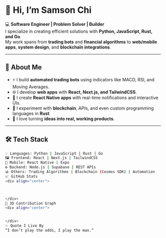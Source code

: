 # 👋 Hi, I’m **Samson Chi**

💻 **Software Engineer | Problem Solver | Builder**  
I specialize in creating efficient solutions with **Python, JavaScript, Rust, and Go**.  
My work spans from **trading bots** and **financial algorithms** to **web/mobile apps**, **system design**, and **blockchain integrations**.  

---

## 🚀 About Me
- ⚡ I build **automated trading bots** using indicators like MACD, RSI, and Moving Averages.  
- 🌐 I develop **web apps** with **React, Next.js, and TailwindCSS**.  
- 📱 I create **React Native apps** with real-time notifications and interactive UIs.  
- 🔗 I experiment with **blockchain**, APIs, and even custom programming languages in **Rust**.  
- 🎯 I love turning **ideas into real, working products**.  

---

## 🛠️ Tech Stack
```bash
💡 Languages: Python | JavaScript | Rust | Go
🖼️ Frontend: React | Next.js | TailwindCSS
📱 Mobile: React Native | Expo
⚙️ Backend: Node.js | Supabase | REST APIs
📊 Others: Trading Algorithms | Blockchain (Cosmos SDK) | Automation
📈 GitHub Stats
<div align="center">



</div>
🌌 3D Contribution Graph
<div align="center">


</div>
✨ Quote I Live By
“I don’t play the odds, I play the man.”

